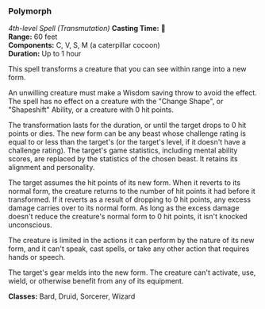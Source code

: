 ### Polymorph
*4th-level Spell (Transmutation)*
**Casting Time:** 🔷  
**Range:** 60 feet  
**Components:** C, V, S, M (a caterpillar cocoon)  
**Duration:** Up to 1 hour  

This spell transforms a creature that you can see within range into a new form.

An unwilling creature must make a Wisdom saving throw to avoid the effect. The spell has no effect on a creature with the "Change Shape", or "Shapeshift" Ability, or a creature with 0 hit points.

The transformation lasts for the duration, or until the target drops to 0 hit points or dies. The new form can be any beast whose challenge rating is equal to or less than the target's (or the target's level, if it doesn't have a challenge rating). The target's game statistics, including mental ability scores, are replaced by the statistics of the chosen beast. It retains its alignment and personality.

The target assumes the hit points of its new form. When it reverts to its normal form, the creature returns to the number of hit points it had before it transformed. If it reverts as a result of dropping to 0 hit points, any excess damage carries over to its normal form. As long as the excess damage doesn't reduce the creature's normal form to 0 hit points, it isn't knocked unconscious.

The creature is limited in the actions it can perform by the nature of its new form, and it can't speak, cast spells, or take any other action that requires hands or speech.

The target's gear melds into the new form. The creature can't activate, use, wield, or otherwise benefit from any of its equipment.

**Classes:** Bard, Druid, Sorcerer, Wizard
